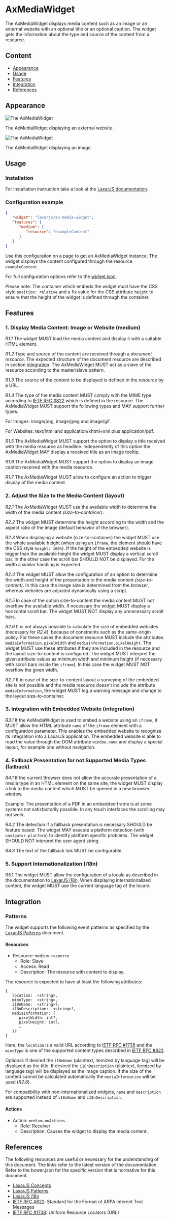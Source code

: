 # AxMediaWidget
The AxMediaWidget displays media content such as an image or an external website with an optional title or an optional caption.
The widget gets the information about the type and source of the content from a resource.


## Content
* [Appearance](#appearance)
* [Usage](#usage)
* [Features](#features)
* [Integration](#integration)
* [References](#references)


## Appearance
![The AxMediaWidget](docs/img/example_1.png)

The AxMediaWidget displaying an external website.


![The AxMediaWidget](docs/img/example_2.png)

The AxMediaWidget displaying an image.


## Usage

### Installation
For installation instruction take a look at the [LaxarJS documentation](https://github.com/LaxarJS/laxar/blob/master/docs/manuals/installing_widgets.md).


### Configuration example
```json
{
   "widget": "laxarjs/ax-media-widget",
   "features": {
      "medium": {
         "resource": "exampleContent"
      }
   }
}
```

Use this configuration on a page to get an AxMediaWidget instance.
The widget displays the content configured through the resource `exampleContent`.

For full configuration options refer to the [widget.json](widget.json).

Please note: The container which embeds the widget must have the CSS style `position: relative` and a fix value for the CSS attribute `height` to ensure that the height of the widget is defined through the container.


## Features
### 1. Display Media Content: Image or Website (medium)
*R1.1* The widget MUST load the media content and display it with a suitable HTML element.

*R1.2* Type and source of the content are received through a *document resource*.
The expected structure of the document resource are described in section [integration](#integration).
The AxMediaWidget MUST act as a slave of the resource according to the master/slave pattern.

*R1.3* The source of the content to be displayed is defined in the resource by a URL.

*R1.4* The type of the media content MUST comply with the MIME type according to [IETF RFC #822] which is defined in the resource.
The AxMediaWidget MUST support the following types and MAY support further types.

For Images: image/png, image/jpeg and image/gif.

For Websites: text/html and application/xhtml+xml plus application/pdf.

*R1.5* The AxMediaWidget MUST support the option to display a title received with the media resource as headline.
Independently of this option the AxMediaWidget MAY display a received title as an image tooltip.

*R1.6* The AxMediaWidget MUST support the option to display an image caption received with the media resource.

*R1.7* The AxMediaWidget MUST allow to configure an action to trigger display of the media content.


### 2. Adjust the Size to the Media Content (layout)
*R2.1* The AxMediaWidget MUST use the available width to determine the width of the media content *(size-to-container)*.

*R2.2* The widget MUST determine the height according to the width and the aspect ratio of the image (default behavior of the browser).

*R2.3* When displaying a website (size-to-container) the widget MUST use the whole available height (when using an `iframe`, the element should have the CSS style `height: 100%`).
If the height of the embedded website is bigger than the available height the widget MUST display a vertical scroll bar.
In the other case the scroll bar SHOULD NOT be displayed.
For the width a similar handling is expected.

*R2.4* The widget MUST allow the configuration of an option to determine the width and height of the presentation to the media content *(size-to-content)*.
In this case the image size is determined from the browser, whereas websites are adjusted dynamically using a script.

*R2.5* In case of the option size-to-content the media content MUST not overflow the available width.
If necessary the widget MUST display a horizontal scroll bar.
The widget MUST NOT display any unnecessary scroll bars.

*R2.6* It is not always possible to calculate the size of embedded websites (necessary for *R2.4*), because of constraints such as the same-origin policy.
For these cases the document resource MUST include the attributes `mediaInformation.pixelWidth` and `mediaInformation.pixelHeight`.
The widget MUST use these attributes if they are included in the resource and the layout size-to-content is configured.
The widget MUST interpret the given attribute values as minimum width and minimum height (if necessary with scroll bars inside the `iframe`).
In this case the widget MUST NOT overflow the given width.

*R2.7* If in case of the size-to-content layout a surveying of the embedded site is not possible and the media resource doesn't include the attribute `mediaInformation`, the widget MUST log a warning message and change to the layout size-to-container.

### 3. Integration with Embedded Website (integration)
*R3.1* If the AxMediaWidget is used to embed a website using an `iframe`, it MUST allow the HTML attribute `name` of the `iframe` element with a configuration parameter.
This enables the embedded website to recognize its integration into a LaxarJS application.
The embedded website is able to read the value through the DOM attribute `window.name` and display a special layout, for example one without navigation.

### 4. Fallback Presentation for not Supported Media Types (fallback)
*R4.1* If the current Browser does not allow the accurate presentation of a media type in an HTML element on the same site, the widget MUST display a link to the media content which MUST be opened in a new browser window.

Example:
The presentation of a PDF in an embedded frame is at some systems not satisfactorily possible.
In any touch interfaces the scrolling may not work.

*R4.2* The detection if a fallback presentation is necessary SHOULD be feature based.
The widget MAY execute a platform detection (with `navigator.platform`) to identify platform specific problems.
The widget SHOULD NOT interpret the user agent string.

*R4.3* The text of the fallback link MUST be configurable.

### 5. Support Internationalization (i18n)

*R5.1* The widget MUST allow the configuration of a locale as described in the documentation to [LaxarJS i18n].
When displaying internationalized content, the widget MUST use the current language tag of the locale.


## Integration
### Patterns
The widget supports the following event patterns as specified by the [LaxarJS Patterns] document.

#### Resources
* Resource: `medium.resource`
   * Role: Slave
   * Access: Read
   * Description: The resource with content to display.


The resource is expected to have at least the following attributes:

```
{
   location:  <string>,
   mimeType:  <string>,
   i18nName:  <string>?,
   i18nDescription:  <string>?,
   mediaInformation: {
      pixelWidth: int?,
      pixelHeight: int?,
      …
   }?
}
```

Here, the `location` is a valid URL according to [IETF RFC #1738] and the `mimeType` is one of the supported content types described in [IETF RFC #822].

Optional: If desired the `i18nName` (plaintext, itemized by language tag) will be displayed as the title.
If desired the `i18nDescription` (plaintext, itemized by language tag) will be displayed as the image caption.
If the size of the content cannot be calculated automatically the `mediaInformation` will be used (*R2.6*).

For compatibility with non-internationalized widgets, `name` and `description` are supported instead of `i18nName` and `i18nDescription`.

#### Actions
* Action: `medium.onActions`
   * Role: Receiver
   * Description: Causes the widget to display the media content.


## References
The following resources are useful or necessary for the understanding of this document.
The links refer to the latest version of the documentation.
Refer to the bower.json for the specific version that is normative for this document.

* [LaxarJS Concepts]
* [LaxarJS Patterns]
* [LaxarJS i18n]
* [IETF RFC #822]: Standard for the Format of ARPA Internet Text Messages
* [IETF RFC #1738]: Uniform Resource Locators (URL)

[LaxarJS Concepts]: https://github.com/LaxarJS/laxar/blob/master/docs/concepts.md "LaxarJS Concepts"
[LaxarJS Patterns]: https://github.com/LaxarJS/laxar_patterns/blob/master/docs/index.md "LaxarJS Patterns"
[LaxarJS i18n]: https://github.com/LaxarJS/laxar/blob/master/docs/manuals/i18n.md "LaxarJS i18n"
[IETF RFC #822]: http://www.ietf.org/rfc/rfc0822.txt "Standard for the Format of ARPA Internet Text Messages"
[IETF RFC #1738]: http://www.ietf.org/rfc/rfc1738.txt "Uniform Resource Locators (URL)"
